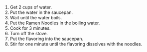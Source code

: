 1. Get 2 cups of water.
2. Put the water in the saucepan.
3. Wait until the water boils.
4. Put the Ramen Noodles in the boiling water.
5. Cook for 3 minutes.
6. Turn off the stove.
7. Put the flavoring into the saucepan.
8. Stir for one minute until the flavoring dissolves with the noodles.